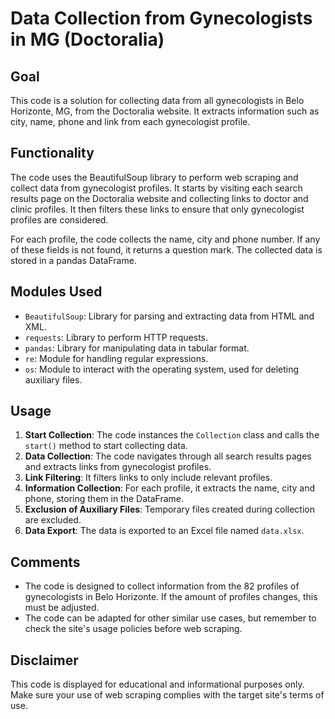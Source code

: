 # Data Collection from Gynecologists in MG (Doctoralia)

## Goal

This code is a solution for collecting data from all gynecologists in Belo Horizonte, MG, from the Doctoralia website. It extracts information such as city, name, phone and link from each gynecologist profile.

## Functionality

The code uses the BeautifulSoup library to perform web scraping and collect data from gynecologist profiles. It starts by visiting each search results page on the Doctoralia website and collecting links to doctor and clinic profiles. It then filters these links to ensure that only gynecologist profiles are considered.

For each profile, the code collects the name, city and phone number. If any of these fields is not found, it returns a question mark. The collected data is stored in a pandas DataFrame.

## Modules Used

- `BeautifulSoup`: Library for parsing and extracting data from HTML and XML.
- `requests`: Library to perform HTTP requests.
- `pandas`: Library for manipulating data in tabular format.
- `re`: Module for handling regular expressions.
- `os`: Module to interact with the operating system, used for deleting auxiliary files.

## Usage

1. **Start Collection**: The code instances the `Collection` class and calls the `start()` method to start collecting data.
2. **Data Collection**: The code navigates through all search results pages and extracts links from gynecologist profiles.
3. **Link Filtering**: It filters links to only include relevant profiles.
4. **Information Collection**: For each profile, it extracts the name, city and phone, storing them in the DataFrame.
5. **Exclusion of Auxiliary Files**: Temporary files created during collection are excluded.
6. **Data Export**: The data is exported to an Excel file named `data.xlsx`.

## Comments

- The code is designed to collect information from the 82 profiles of gynecologists in Belo Horizonte. If the amount of profiles changes, this must be adjusted.
- The code can be adapted for other similar use cases, but remember to check the site's usage policies before web scraping.

## Disclaimer

This code is displayed for educational and informational purposes only. Make sure your use of web scraping complies with the target site's terms of use.
